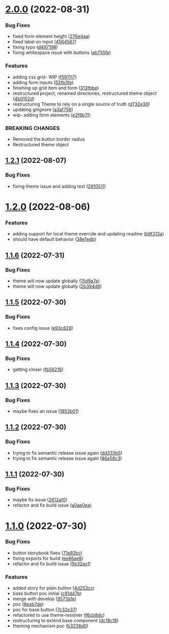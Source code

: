 # [2.0.0](https://github.com/open-code-academy/community-ui/compare/v1.2.1...v2.0.0) (2022-08-31)


### Bug Fixes

* fixed form element height ([276e4aa](https://github.com/open-code-academy/community-ui/commit/276e4aa2730302a0f74b3ddcb5c8d116bc59a578))
* fixed label on input ([4564567](https://github.com/open-code-academy/community-ui/commit/45645670b9ab0a5c2c44a63fe87d258ab5582a56))
* fixing typo ([d497198](https://github.com/open-code-academy/community-ui/commit/d497198c7f471704de168b21308f455042ae43df))
* fixing whitespace issue with buttons ([ab755fe](https://github.com/open-code-academy/community-ui/commit/ab755fee61a6082e17f469c00878fa1d84702722))


### Features

* adding css grid- WIP ([f591117](https://github.com/open-code-academy/community-ui/commit/f591117f7405384a8e4898ea858776f68f0b7ab6))
* adding form inputs ([52fb3fe](https://github.com/open-code-academy/community-ui/commit/52fb3fe8920d289edb29e545467d329ade9d8a7f))
* finishing up grid item and form ([313fbbe](https://github.com/open-code-academy/community-ui/commit/313fbbe8fe31b8fc4ff6002a84d3192610e7463c))
* restructured project, renamed directories, restructured theme object ([4b0152d](https://github.com/open-code-academy/community-ui/commit/4b0152dfb7c315508ca3ffda7699cad05a509524))
* restructuring Theme to rely on a single source of truth ([d732e30](https://github.com/open-code-academy/community-ui/commit/d732e30e13f5392ff9b295b489853a111f6efe9f))
* updating gitignore ([a3af756](https://github.com/open-code-academy/community-ui/commit/a3af7561834d829dad7ede3849ee5a35fde2828e))
* wip- adding form elements ([e2f6b7f](https://github.com/open-code-academy/community-ui/commit/e2f6b7f02008bd02e1a658b1cf86051cecb9afc6))


### BREAKING CHANGES

* Removed the button border radius
* Restructured theme object

## [1.2.1](https://github.com/open-code-academy/community-ui/compare/v1.2.0...v1.2.1) (2022-08-07)


### Bug Fixes

* fixing theme issue and adding test ([2810511](https://github.com/open-code-academy/community-ui/commit/2810511183a9d455a69d06ff0c00e66941dc5eb5))

# [1.2.0](https://github.com/open-code-academy/community-ui/compare/v1.1.6...v1.2.0) (2022-08-06)


### Features

* adding support for local theme override and updating readme ([b9f313a](https://github.com/open-code-academy/community-ui/commit/b9f313a4b55568e7a7457a599f80a59be8520897))
* should have default behavior ([38e1edb](https://github.com/open-code-academy/community-ui/commit/38e1edbc0b80300360a8919d56909d5e44bf938e))

## [1.1.6](https://github.com/open-code-academy/community-ui/compare/v1.1.5...v1.1.6) (2022-07-31)


### Bug Fixes

* theme will now update globally ([15d9a7e](https://github.com/open-code-academy/community-ui/commit/15d9a7e68df50c48e3c011077f4af5202101158a))
* theme will now update globally ([2b394d9](https://github.com/open-code-academy/community-ui/commit/2b394d960d347ad0eb59f229ed457152e331b9c5))

## [1.1.5](https://github.com/open-code-academy/community-ui/compare/v1.1.4...v1.1.5) (2022-07-30)

### Bug Fixes

-   fixes config issue ([e93c828](https://github.com/open-code-academy/community-ui/commit/e93c82898235ddb661ebdeb56136e7697168d6bd))

## [1.1.4](https://github.com/open-code-academy/community-ui/compare/v1.1.3...v1.1.4) (2022-07-30)

### Bug Fixes

-   getting closer ([fb56216](https://github.com/open-code-academy/community-ui/commit/fb562167942e444f1aafa190fffa8ad6899d2c5c))

## [1.1.3](https://github.com/open-code-academy/community-ui/compare/v1.1.2...v1.1.3) (2022-07-30)

### Bug Fixes

-   maybe fixes an issue ([1853b01](https://github.com/open-code-academy/community-ui/commit/1853b011b21180db71f6947234c89c89623adff7))

## [1.1.2](https://github.com/open-code-academy/community-ui/compare/v1.1.1...v1.1.2) (2022-07-30)

### Bug Fixes

-   trying to fix semantic release issue again ([dd333b5](https://github.com/open-code-academy/community-ui/commit/dd333b52ca24d84a9c316f427a272bb7915bfc04))
-   trying to fix semantic release issue again ([86a58c3](https://github.com/open-code-academy/community-ui/commit/86a58c37956f73a135b67f60dd7b11db47f31b2f))

## [1.1.1](https://github.com/open-code-academy/community-ui/compare/v1.1.0...v1.1.1) (2022-07-30)

### Bug Fixes

-   maybe fix issue ([2612af0](https://github.com/open-code-academy/community-ui/commit/2612af00d2e41ae922de589055a73db26a9204b0))
-   refactor and fix build issue ([a0ae0ea](https://github.com/open-code-academy/community-ui/commit/a0ae0eac280f3c9e9f6077350e8f6d60e2207f1d))

# [1.1.0](https://github.com/open-code-academy/community-ui/compare/v1.0.0...v1.1.0) (2022-07-30)

### Bug Fixes

-   button storybook fixes ([71a92bc](https://github.com/open-code-academy/community-ui/commit/71a92bcc5fe2167a049056c33a7533670bf66a68))
-   fixing exports for build ([ee86ae8](https://github.com/open-code-academy/community-ui/commit/ee86ae838f3b0b3b685beb96131043f591f093d2))
-   refactor and fix build issue ([5b32acf](https://github.com/open-code-academy/community-ui/commit/5b32acf15ba6c3f52e80149b1a2f7cab639c2f1b))

### Features

-   added story for plain button ([4d253cc](https://github.com/open-code-academy/community-ui/commit/4d253ccd5726d74919b132ad35a3be7ef9382df7))
-   base button poc initial ([c91d47b](https://github.com/open-code-academy/community-ui/commit/c91d47bcd4351fb1d95016463c58830ea61e14a6))
-   merge with develop ([9573a1e](https://github.com/open-code-academy/community-ui/commit/9573a1ebf444591281151276981b6d84e6dc34aa))
-   poc ([8eab7de](https://github.com/open-code-academy/community-ui/commit/8eab7ded976675cb9593c879de20648a8e4ce11d))
-   poc for base button ([7c32e37](https://github.com/open-code-academy/community-ui/commit/7c32e371fee344cfe3e549f33219347cf13ffc56))
-   refactored to use theme-resolver ([f6cb8dc](https://github.com/open-code-academy/community-ui/commit/f6cb8dc838ceb084dd6b8040e41ec343243f4a6a))
-   restructuring to extend base component ([dc18c16](https://github.com/open-code-academy/community-ui/commit/dc18c16def589705e6a4e3058df280c069f8fe6a))
-   theming mechanism poc ([b3238d0](https://github.com/open-code-academy/community-ui/commit/b3238d08a0a1c0764ebdaa2d4e4c640051b3d4ec))
